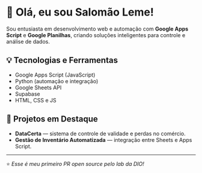 # 👋 Olá, eu sou Salomão Leme!

Sou entusiasta em desenvolvimento web e automação com **Google Apps Script** e **Google Planilhas**, criando soluções inteligentes para controle e análise de dados.

## 💡 Tecnologias e Ferramentas
- Google Apps Script (JavaScript)
- Python (automação e integração)
- Google Sheets API
- Supabase
- HTML, CSS e JS

## 🚀 Projetos em Destaque
- **DataCerta** — sistema de controle de validade e perdas no comércio.
- **Gestão de Inventário Automatizada** — integração entre Sheets e Apps Script.

---

⭐ *Esse é meu primeiro PR open source pelo lab da DIO!*

